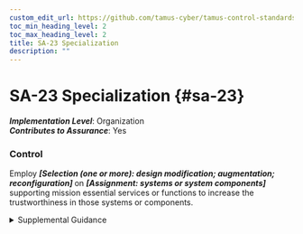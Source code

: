 ```yaml
---
custom_edit_url: https://github.com/tamus-cyber/tamus-control-standards/tree/main/content/tamus.edu/TAMUS_profile.xml
toc_min_heading_level: 2
toc_max_heading_level: 2
title: SA-23 Specialization
description: ""
---
```


# SA-23 Specialization {#sa-23}

_**Implementation Level**_: Organization\
_**Contributes to Assurance**_: Yes

### Control

Employ <strong> <em>[Selection (one or more): design modification; augmentation; reconfiguration]</em> </strong> on <strong> <em>[Assignment: systems or system components]</em> </strong> supporting mission essential services or functions to increase the trustworthiness in those systems or components.

<details>
  <summary>Supplemental Guidance</summary>

It is often necessary for a system or system component that supports mission-essential services or functions to be enhanced to maximize the trustworthiness of the resource. Sometimes this enhancement is done at the design level. In other instances, it is done post-design, either through modifications of the system in question or by augmenting the system with additional components. For example, supplemental authentication or non-repudiation functions may be added to the system to enhance the identity of critical resources to other resources that depend on the organization-defined resources.

</details>

